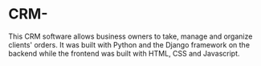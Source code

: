 # CRM-
This CRM software allows business owners to take, manage and organize clients' orders. It was built with Python and the Django framework on the backend while the frontend was built with HTML, CSS and Javascript. 
